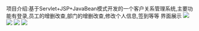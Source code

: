 项目介绍:基于Servlet+JSP+JavaBean模式开发的一个客户关系管理系统,主要功能有登录,员工的增删改查,部门的增删改查,修改个人信息,签到等等
界面展示
![](https://img-blog.csdnimg.cn/20200718063858872.jpg)
![](https://img-blog.csdnimg.cn/20200718063858868.jpg)
![](https://img-blog.csdnimg.cn/20200718063858662.jpg)
![](https://img-blog.csdnimg.cn/20200718063858570.jpg)
